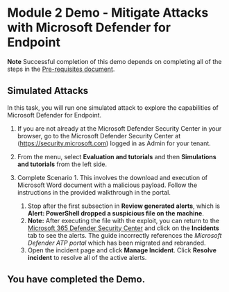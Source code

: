 # Module 2 Demo - Mitigate Attacks with Microsoft Defender for Endpoint



**Note** Successful completion of this demo depends on completing all of the steps in the  [Pre-requisites document](00-prerequisites.md). 

## Simulated Attacks

In this task, you will run one simulated attack to explore the capabilities of Microsoft Defender for Endpoint.

1. If you are not already at the Microsoft Defender Security Center in your browser, go to the Microsoft Defender Security Center at (https://security.microsoft.com) logged in as Admin for your tenant.

2. From the menu, select **Evaluation and tutorials**  and then **Simulations and tutorials** from the left side.

3. Complete Scenario 1. This involves the download and execution of Microsoft Word document with a malicious payload. Follow the instructions in the provided walkthrough in the portal. 
    1. Stop after the first subsection in **Review generated alerts**, which is **Alert: PowerShell dropped a suspicious file on the machine**.
    1. **Note:** After executing the file with the  exploit, you can return to the [Microsoft 365 Defender Security Center](https://security.microsoft.com) and click on the **Incidents** tab to see the alerts. The guide incorrectly references the *Microsoft Defender ATP portal* which has been migrated and rebranded.
    1. Open the incident page and click **Manage Incident**. Click **Resolve incident** to resolve all of the active alerts.


## You have completed the Demo.